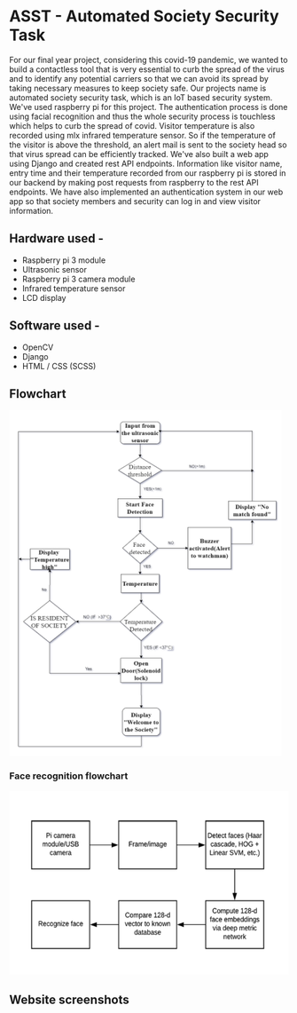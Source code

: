 # ASST - Automated Society Security Task

For our final year project, considering this covid-19 pandemic, we wanted to build a contactless tool that is very essential to curb the spread of the virus and to identify any potential carriers so that we can avoid its spread by taking necessary measures to keep society safe. Our projects name is automated society security task, which is an IoT based security system. We've used raspberry pi for this project. The authentication process is done using facial recognition and thus the whole security process is touchless which helps to curb the spread of covid. Visitor temperature is also recorded using mlx infrared temperature sensor. So if the temperature of the visitor is above the threshold,  an alert mail is sent to the society head so that virus spread can be efficiently tracked. We've also built a web app using Django and created rest API endpoints. Information like visitor name, entry time and their temperature recorded from our raspberry pi is stored in our backend by making post requests from raspberry to the rest API endpoints. We have also implemented an authentication system in our web app so that society members and security can log in and view visitor information.


## Hardware used -

  - Raspberry pi 3 module
  - Ultrasonic sensor 
  - Raspberry pi 3 camera module
  - Infrared temperature sensor
  - LCD display

## Software used - 

  - OpenCV
  - Django  
  - HTML / CSS (SCSS)

## Flowchart

![flowchart](./project_imgs/Flowchart.png)


### Face recognition flowchart
![faceflow](./project_imgs/faceflow.png)

## Website screenshots








